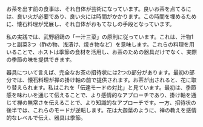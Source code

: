 お茶を出す前の食事は、それ自体が芸術になっています。良いお茶を点てるには、良い火が必要であり、良い火には時間がかかります。この時間を埋めるために、懐石料理が発展し、それ自体がおもてなしの手段となっています。

私の実践では、武野紹鴎の「一汁三菜」の原則に従っています。これは、汁物1つと副菜3つ（酢の物、浅漬け、焼き物など）を意味します。これらの料理を用いることで、ホストは季節の食材を活用し、お茶のための器具だけでなく、実際の季節の味を提供できます。

器具について言えば、完全なお茶の招待状には2つの部分があります。最初の部分では、懐石料理が禅の掛け軸の前で提供されます。お茶が出されると、花に取り替えられます。私はこれを「伝達モードの対比」と見ています。最初は、季節感を味わいを通じて伝えることで、より感情的なアプローチであり、掛け軸を通じて禅の無常さを伝えることで、より知識的なアプローチです。一方、招待状の後半では、これらのモードが逆転します。花は大迦葉のように、禅の教えを感情的なレベルで伝え、器具は季節。

